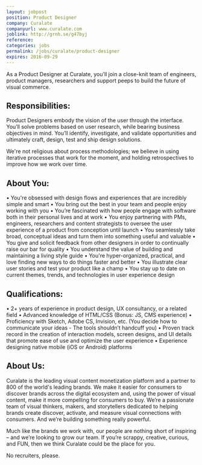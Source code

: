 ```yaml
---
layout: jobpost
position: Product Designer
company: Curalate
companyurl: www.curalate.com
joblink: http://grnh.se/g47byj
reference:
categories: jobs
permalink: /jobs/curalate/product-designer
expires: 2016-09-29
---
```


As a Product Designer at Curalate, you'll join a close-knit team of engineers, product managers, researchers and support peeps to build the future of visual commerce.  

## Responsibilities:
Product Designers embody the vision of the user through the interface. You’ll solve problems based on user research, while bearing business objectives in mind. You’ll identify, investigate, and validate opportunities and ultimately craft, design, test and ship design solutions.

We're not religious about process methodologies; we believe in using iterative processes that work for the moment, and holding retrospectives to improve how we work over time.


## About You:
• You're obsessed with design flows and experiences that are incredibly simple and smart
• You bring out the best in your team and people enjoy working with you
• You’re fascinated with how people engage with software both in their personal lives and at work
• You enjoy partnering with PMs, engineers, researchers and content strategists to oversee the user experience of a product from conception until launch
• You seamlessly take broad, conceptual ideas and turn them into something useful and valuable
• You give and solicit feedback from other designers in order to continually raise our bar for quality
• You understand the value of building and maintaining a living style guide
• You're hyper-organized, practical, and love finding new ways to do things faster and better
• You illustrate clear user stories and test your product like a champ
• You stay up to date on current themes, trends, and technologies in user experience design


## Qualifications:
• 2+ years of experience in product design, UX consultancy, or a related field
• Advanced knowledge of HTML/CSS (Bonus: JS, CMS experience)
• Proficiency with Sketch, Adobe CS, Invision, etc. (You decide how to communicate your ideas - The tools shouldn’t handcuff you)
• Proven track record in the creation of interaction models, screen designs, and UI details that promote ease of use and optimize the user experience
• Experience designing native mobile (iOS or Android) platforms
 

## About Us:
Curalate is the leading visual content monetization platform and a partner to 800 of the world's leading brands. We make it easier for consumers to discover brands across the digital ecosystem and, using the power of visual content, make it more compelling for consumers to buy. We’re a passionate team of visual thinkers, makers, and storytellers dedicated to helping brands create discover, activate, and measure visual connections with consumers. And we’re building something really powerful.

Much like the brands we work with, our people are nothing short of inspiring – and we’re looking to grow our team. If you’re scrappy, creative, curious, and FUN, then we think Curalate could be the place for you.

No recruiters, please.